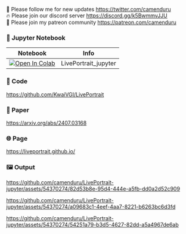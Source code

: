 🐣 Please follow me for new updates https://twitter.com/camenduru <br />
🔥 Please join our discord server https://discord.gg/k5BwmmvJJU <br />
🥳 Please join my patreon community https://patreon.com/camenduru <br />

### 🍊 Jupyter Notebook

| Notebook | Info
| --- | --- |
[![Open In Colab](https://colab.research.google.com/assets/colab-badge.svg)](https://colab.research.google.com/github/camenduru/LivePortrait-jupyter/blob/main/LivePortrait_jupyter.ipynb) | LivePortrait_jupyter

### 🧬 Code
https://github.com/KwaiVGI/LivePortrait

### 📄 Paper
https://arxiv.org/abs/2407.03168

### 🌐 Page
https://liveportrait.github.io/

### 🖼 Output

https://github.com/camenduru/LivePortrait-jupyter/assets/54370274/82d53b8e-95d4-444e-a5fb-dd0a2d52c909

https://github.com/camenduru/LivePortrait-jupyter/assets/54370274/a09683c1-4eef-4aa7-8221-b6263bc6d3fd

https://github.com/camenduru/LivePortrait-jupyter/assets/54370274/54251a79-b3d5-4627-82dd-a5a4967de6ab
